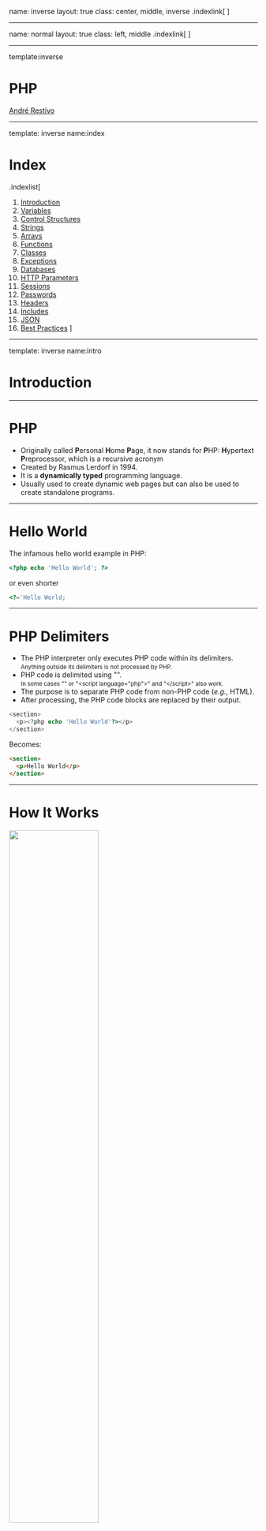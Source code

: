name: inverse
layout: true
class: center, middle, inverse
.indexlink[[<i class="fa fa-arrow-circle-o-up"></i>](#) [<i class="fa fa-list-ul"></i>](#index) <a href="#" class="color"><i class="fa fa-tint"></i></a>]


---

name: normal
layout: true
class: left, middle
.indexlink[[<i class="fa fa-arrow-circle-o-up"></i>](#) [<i class="fa fa-list-ul"></i>](#index) <a href="#" class="color"><i class="fa fa-tint"></i></a>]


---

template:inverse
# PHP
<a href="http://www.fe.up.pt/~arestivo">André Restivo</a>

---

template: inverse
name:index
# Index

.indexlist[
1. [Introduction](#intro)
1. [Variables](#variables)
1. [Control Structures](#control)
1. [Strings](#strings)
1. [Arrays](#arrays)
1. [Functions](#functions)
1. [Classes](#classes)
1. [Exceptions](#exceptions)
1. [Databases](#databases)
1. [HTTP Parameters](#parameters)
1. [Sessions](#sessions)
1. [Passwords](#passwords)
1. [Headers](#headers)
1. [Includes](#includes)
1. [JSON](#json)
1. [Best Practices](#best)
]

---

template: inverse
name:intro
# Introduction

---

# PHP

* Originally called **P**ersonal **H**ome **P**age, it now stands for **P**HP: **H**ypertext **P**reprocessor, which is a recursive acronym
* Created by Rasmus Lerdorf in 1994.
* It is a **dynamically typed** programming language.
* Usually used to create dynamic web pages but can also be used to create standalone programs.

---

# Hello World

The infamous hello world example in PHP:

```php
<?php echo 'Hello World'; ?>
```

or even shorter

```php
<?='Hello World;
```

---

# PHP Delimiters

* The PHP interpreter only executes PHP code within its delimiters.<br><small>Anything outside its delimiters is not processed by PHP.</small>
* PHP code is delimited using "<?php" and "?>".<br><small>In some cases "<?" and "?>" or "&lt;script language="php">" and "&lt;/script>" also work.</small>
* The purpose is to separate PHP code from non-PHP code (*e.g.*, HTML).
* After processing, the PHP code blocks are replaced by their output.

```php
<section>
  <p><?php echo 'Hello World'?></p>
</section>
```

Becomes:

```html
<section>
  <p>Hello World</p>
</section>
```

---

# How It Works

<img src="assets/php/scenario.svg" width="60%">

1. Browser **asks** the server for a **resource** that corresponds to a PHP script.
2. Server **runs** PHP script.
3. Server **returns** result to the browser. Normally an HTML document.

---

# Echo

* The [echo](https://www.php.net/manual/en/function.echo.php) function outputs one or more strings.
* It is not actually a function (it is a language construct), so you are not required to use parentheses with it.
* It also has a shortcut syntax, where you can immediately follow the opening tag with an equals sign.

```php
<?php echo 'Hello World'; ?>
```
The same as:

```php
<?='Hello World'?>
```

---

# Comments

There are two ways of creating single-line comments:

```php
echo 'Hello World'; // This line prints Hello World
echo 'Hello World'; # This line prints Hello World
```

Multi-line comments can also be used:

```php
/**
 * The following line
 * prints Hello World
 */
echo 'Hello World';
```


---

template:inverse
# Resources

* References:
  * http://php.net/manual/en/
* Books:
  * http://www.phptherightway.com/

---

template: inverse
name: variables
# Variables

---

# Variables

* Variables are represented by a dollar sign followed by the variable's name.
* The variable's name is **case-sensitive**.
* There are no explicit type definition in variable declarations.
* A variable's type is determined by the context in which the variable is used.

```php
$name = 'John';  // string
$age = 25;       // int
```

---

# Data Types

PHP supports the following scalar types:

* [bool](https://www.php.net/manual/en/language.types.boolean.php): **case-insensitive** *true* or *false*.
* [int](https://www.php.net/manual/en/language.types.integer.php): integer between *PHP_INT_MIN* and *PHP_INT_MAX*.<br><small>Range is platform-dependent; converted to float in the case of an overflow.</small>
* [float](https://www.php.net/manual/en/language.types.float.php): IEEE 754 double precision format.
* [string](https://www.php.net/manual/en/language.types.string.php): A series of characters.

We can find the type of a variable using the [gettype](https://www.php.net/manual/en/function.gettype.php) function:

```php
$name = 'John';
echo gettype($name); // string
```

---

# Assignment

* The variable type is defined when a value is [assigned](https://www.php.net/manual/en/language.operators.assignment.php) to it.
* Type can change when values of another type are assigned.
* Assignment is done by value unless the **&** sign is used.

```php
$foo = 5;        // int
$foo = 'John';   // string

$bar = &$foo;    // by reference, bar and foo are the same
$foo = 'Mary';

echo $bar;       // Mary
```

---

# Type Juggling

* PHP does automatic **type conversion** whenever it is needed.
* For example, the **+** (sum) operator expects two numerical values.

```php
echo 5 + '10 potatoes'; // 15
```

* PHP automatically converts the string into an integer.

More on [type juggling](https://www.php.net/manual/en/language.types.type-juggling.php) and [why](https://owasp.org/www-pdf-archive/PHPMagicTricks-TypeJuggling.pdf) you should be careful.

---

# Null Value

The special **null** value represents a variable with no value.

A variable is considered *null* if:

* it has been assigned the constant *null*.
* it has not been set to any value yet.
* it has been unset().

```php
// $a starts as null
$a = 5;    // 5
$a = null; // null
$a = 10;   // 10;
unset($a); // null;
```

The constant **null** is **case-insensitive**.

---

# Null Coalesce

The [isset](https://www.php.net/manual/en/function.isset.php) function determines if a variable is declared and different from *null*:

```php
$bar = isset($bar) ? $bar : $some_default_value;
```

An easier way to acccomplish this would be to use the *null coalesce* operator:

```php
$bar = $bar ?? $some_default_value;
```

Or even simpler:

```php
$bar ??= $some_default_value;
```

---

# Var Dump

The [var_dump](https://www.php.net/manual/en/function.var-dump.php) function displays structured information about one or more expressions, including their type and value.

Arrays and objects are explored recursively and their values are indented to show their structure.

```php
$a = 10.5;
$b = true;
var_dump($a, $b);
```

```html
float(10.5)
bool(true)
```

Very useful for dirty and straightforward debugging.

An alternative is [print_r](https://www.php.net/manual/en/function.print-r.php), a simplified form of *var_dump*.

---

template: inverse
name: control
# Control Structures
Not so different from other languages

---

# While

Executes the nested statement(s) repeatedly, as long as the [while](https://www.php.net/manual/en/control-structures.while.php) expression evaluates to *true*.

```php
while($expr)
  do_something();
```

```php
while($expr) {
  do_something();
  do_something_more();
}
```

```php
while($expr):
  do_something();
  do_something_more();
endwhile;
```

---

# Do While

[Do...while](https://www.php.net/manual/en/control-structures.do.while.php) loops are similar to *while loops*, but the expression is checked at the end of each iteration instead of at the beginning.

```php
do {
  do_something();
} while($expr);
```

---

# For

In [for](https://www.php.net/manual/en/control-structures.for.php) loops, the **first** expression is executed once unconditionally at the beginning of the loop.

At the beginning of each iteration, the **second** expression is evaluated. If it evaluates to *false*, the execution of the loop ends.

At the end of each iteration, the **third** expression is executed.

```php
for ($i = 0; $i < 10; $i++)
  do_something($i);
```

```php
for ($i = 0; $i < 10; $i++) {
  do_something($i);
  do_something_more($i);
}
```

---

# If

Only [if](https://www.php.net/manual/en/control-structures.if.php) the expression evaluates to *true* does the following code execute.

```php
if ($expr)
  do_something();
```

```php
if ($expr) {
  do_something();
  do_something_more();
}
```

---

# Else

The [else](https://www.php.net/manual/en/control-structures.else.php) statement extends an *if* statement to execute alternative code if the expression in the *if* statement evaluates to *false*.

```php
if ($expr)
  do_something();
else
  do_something_else();
```

```php
if ($expr)
  do_something();
else {
  do_something_else();
  do_something_more();
}
```

---

# Break and Continue

[Break](https://www.php.net/manual/en/control-structures.break.php) ends execution of the current **for**, **foreach**, **while**, **do-while** or **switch** structure.

[Continue](https://www.php.net/manual/en/control-structures.continue.php) skips the rest of the current loop iteration and continues execution at the condition evaluation.

```php
while ($expr) {
  do_something();
  if ($foo) break;
  if ($bar) continue;
  do_something_more();
}
```

---

# Switch

The [switch](https://www.php.net/manual/en/control-structures.switch.php) statement is similar to a series of *if statements* on the same expression.

After finding a *true* condition, PHP continues to execute the statements until the end of the switch block, or the first time it sees a break statement.

```php
switch($name) {
  case "John":
    do_something():
    do_something_more():
    break;
  case "Mary":
    do_something():
    break;
  default:
    do_something_else();    
}
```

---

# Die and Exit

Both [die](https://www.php.net/manual/en/function.die.php) and [exit](https://www.php.net/manual/en/function.exit.php) stop the execution of the current PHP script.

* **die**: can receive a status string that will be printed before stopping
* **exit**: can receive a result integer that will be the exit status and not printed.

```php
  if ($something == "wrong") die ("Something is Wrong");
```

```php
  if ($everything == "ok") exit(0);
```

---

# Loose and Strict Comparisons

Comparisons can be [tricky](https://www.php.net/manual/en/types.comparisons.php) in PHP. There are two types of equality operators:

**Loose comparison**: Types can be converted before comparison.

```php
if ($a == $b) {   // != gives the opposite result
  do_something();
}
```  

**Strict comparison**: Types must be the same.

```php
if ($a === $b) {   // !== gives the opposite result
  do_something();
}
```  

---

# Loose and Strict Comparisons

Some Examples:

```php
if (1 == true)  // true - true is casted into the integer 1
if (1 === true) // false;
```

```php
if (1 == "1")  // true - "1" is casted into the integer 1
if (1 === "1") // false;
```

```php
if (null == false)  // true
if (null === false) // false;
```

```php
if ("Car" == true)  // true
if ("Car" === true) // false;
```

Learn [more](http://php.net/manual/en/types.comparisons.php).

---

template:inverse
name:strings
# Strings

---

# Strings

A string is a series of characters.

The simplest way to specify a string is to enclose it in *single quotes*.

```php
$name = 'John';
```

A *single quote* inside a string defined using *single quotes* must be escaped using a **backslash**. To specify a literal backslash, double it.

```php
$title = 'Ender\'s Game';
```

Single quoted strings don't recognize any other escape sequences.

---

# Double Quote

If the string is enclosed in *double quotes*, more escape sequences for special characters are allowed (e.g. \r, \n, \t, \\\\, \"):

```php
$title = "The quick brown fox\njumps over the lazy dog";
// The quick brown fox
// jumps over the lazy dog
```
Double quoted strings also expand any variables inside them.

```php
$name = 'John';

echo 'This car belong to $name'; // This car belongs to $name
echo "This car belong to $name"; // This car belongs to John
```

Some developers consider it a best practice to use single quotes when assigning string literals as they denote that there are no variables inside them.

---

# Concatenation

The *sum* operator expects two numeric values as we have seen before. If used with strings, it will try to cast the strings into numbers, and sum them.

A different operator is used to concatenate strings together.

```php
$name = 'John';
echo 'Hello World!' . " This is $name.";
```

---

# Some String Functions

Returns the **length** of the given string:

```php
int strlen (string $string)
```

```php
echo strlen('John')   // 4
```

Find the numeric position of the **first occurrence** of *needle* in the *haystack* string starting at *offset*. Returns false if not found.

```php
mixed strpos (string $haystack, mixed $needle [, int $offset = 0 ])
```

```php
echo strpos ('abccba', 'bc');    // 1
echo strpos ('abccba', 'a');     // 0
echo strpos ('abccba', 'a', 2);  // 5
echo strpos ('abccba', 'bc', 2); // false
```

---

# Some String Functions

Returns the **string portion** specified by the *start* and *length* parameters.

```php
string substr (string $string, int $start [, int $length ])
```

```php
echo substr('abcdefgh', 2, 4); // cdef
```

Returns a string with all occurrences of search in subject **replaced** with the given replace value. <small>Also works with arrays.</small>

```php
mixed str_replace (mixed $search, mixed $replace, 
                   mixed $subject [, int &$count ])
```

```php
$text = str_replace("cd", "--", "abcdabcd", $count);
echo $text;  // ab--ab--
echo $count; //2
```

---

# Some String Functions

Returns an array of strings, each of which is a substring of the initial string formed by **splitting** it on the boundaries defined by the string *delimiter*.

```php
array explode (string $delimiter , string $string [, int $limit ])
```

**Joins** *pieces* from an array with a *glue* string.

```php
string implode (string $glue , array $pieces)
```

```php
$pieces = explode(' ', 'a b c'); // $pieces = array('a', 'b', 'c')
$text = implode('-', $pieces);   //$text = 'a-b-c'
```

---

template: inverse
name: arrays
# Arrays

---

# Arrays

At first glance, PHP arrays might seem similar to arrays in other classical languages.

```php
$values[0] = 5;  // although they don't need to be defined
$values[1] = 10; // and they don't have a fixed size
$values[2] = 20;

// count returns the size of the array
for ($i = 0; $i < count($values); $i++)
  $sum = $sum + $values[$i];

echo $sum / count($values); // calculates average: 11.666666666667
```

---

# Arrays

An array is an **ordered map** organized as an ordered collection of **key-value** pairs.

Keys can be either **integers** or **strings**, and values can hold any data type. They can even hold different kinds of data in the same array.

```php
$values['name'] = 'John';
$values['age'] = 45;
$values[3] = 'Car';
```

---

# Creating Arrays

Arrays can be created just by using a variable as an array. Or they can be explicitly created using the **array()** function.

```php
$values = array(); // this creates an empty array
```

They can also be initialized with some values.

```php
$values = array(1, 2, 3, 'John'); 
// 0 => 1, 1 => 2, 2 => 3, 3 => 'John'
```

```php
$values = array('name' => 'John', 'age' => 45, 3 => 'Car');
```

---

# Using Arrays

PHP will increment the **largest previously used** integer key when a key is not provided.

```php
$values = array('name'=>'John', 'age'=>45, 2=>'Car', 'Bicycle');
$values[] = 'Boat';
// 'name'=>John, 'age'=>45, 2=>'Car', 3=>'Bicycle', 4=>'Boat'
```

.box_info[Note that the largest previously used integer key does not need to exist in the array. It needs only to have been used as a key since the last time the array was re-indexed.]

We can also have arrays as an array value:

```php
$people = array(
  array('name' => 'John', 'age' => 45),
  array('name' => 'Mary', 'age' => 35);
);
echo $people[0]['name']; // John
```

---

# Cycling Arrays

As arrays might not have sequential keys, like in other languages, in PHP we use the following construct to cycle through their **values**:

```php
$values = array('name'=>'John', 'age'=>45, 2=>'Car', 'Bicycle');
foreach ($values as $value)
  echo "$value\n";
```

A similiar construct can be used to cycle through the **keys and values** simultaneously:
```php
$values = array('name'=>'John', 'age'=>45, 2=>'Car', 'Bicycle');
foreach ($values as $key => $value)
  echo "$key = $value\n";
```

---

# Some Array Functions

**Searching for data:**

**Searches** *haystack* for *needle* using loose comparison unless strict is set. Returns true if found, false otherwise.

```php
bool in_array (mixed $needle, 
               array $haystack [, bool $strict = false ])
```

Returns the **key** for needle if it exists in the array, *false* otherwise.

```php
mixed array_search (mixed $needle, 
                    array $haystack [, bool $strict = false ])
```

Returns *true* if the given key **exists** in the array, *false* otherwise.

```php
bool array_key_exists (mixed $key, array $array)
```

---

# Some Array Functions

**Sorting data:**

Sorts an array such that array indexes **maintain** their **correlation** with the array elements they are associated with.<br><small>**arsort** does the same but in reverse.</small>

```php
bool asort (array &$array [, int $sort_flags = SORT_REGULAR ])
```

Sorts an array by key, **maintaining** key to data **correlations**.<br><small>**krsort** does the same but in reverse.</small>

```php
bool ksort (array &$array [, int $sort_flags = SORT_REGULAR ])
```

Sort Flags: **SORT_REGULAR**, **SORT_NUMERIC**, **SORT_STRING**, **SORT_LOCALE_STRING**, **SORT_NATURAL** and **SORT_FLAG_CASE**.

Learn more: [php.net &ndash; array sorting](http://php.net/manual/en/array.sorting.php)

---

# Some Array Functions

**Random arrays:**

This function **randomizes** the order of the elements in an array. Returns *true* on success or *false* on failure.

```php
bool shuffle (array &$array)
```

Picks **one or more random entries** out of an array and returns the random entries' key (or keys). 
<br><small>When picking only one entry, returns the key, otherwise returns an array of keys.</small>

```php
mixed array_rand (array $array [, int $num = 1 ])
```

---

# Some Array Functions

Used to assign a list of variables in one operation; not really a function but a language construct.

```php
array list ( mixed $var1 [, mixed $... ] )
```

```php
$values = array('John', 45, 'Bicycle');
list($name, $age, $vehicle) = $values;
echo $name;     // John
echo $age;      // 45
echo $vehicle;  // Bicycle
```

```php
$values = array('John', 45, 'Bicycle');
list($name, , $vehicle) = $values; // skipping some values
```

Many more functions: [php.net &ndash; arrays](http://php.net/manual/en/ref.array.php)

---

template:inverse
name:functions
# Functions

---

# Functions

Any valid PHP code may appear inside a function, even other functions and class definitions.

Functions need not be defined before they are referenced, except when a function is conditionally defined.

Function names are **case-insensitive**.

To create a function, we use the *function* keyword:

```php
function doSomething() {
  echo "done";
}

doSomething(); // prints done
```

---

# Parameters

By default, function parameters are passed by value. Parameters passed by reference are preceded by an ampersand (&).

```php
function sum($a, &$b) {
  return $a++ + $b++;
}

$a = 1; $b = 2;

echo sum($a, $b); // prints 3

echo $a;          // prints 1
echo $b;          // prints 3
```

---

# Default Values

Function parameters can have default values.

Any parameters with a default value should appear after all parameters without defaults.

```php
function sum($a, $b = 0, $c = 0) {
  echo $a + $b + $c;
}

sum(1);     // prints 1
sum(1,2);   // prints 3
sum(1,2,3); // prints 6
```

---

# Returning Values

Functions can return values.

The type of the returned value does not need to be specified. A function can even return different types of values depending on some condition.

Functions that do not return a value return *null*. 

```php
function sum($a, $b = 0, $c = 0) {
  return $a + $b + $c;
}

echo sum(1);     // prints 1
echo sum(1,2);   // prints 3
echo sum(1,2,3); // prints 6
```

---

# Returning Multiple Values

There is no way for a function to return multiple values.

But we can achieve a similar result using *arrays* and the *list* construct.

```php
function sort2($a, $b) {
  if ($a > $b) return array($b, $a);
  else return array($a, $b);
}

list($smaller, $larger) = sort2(10, 5);

echo $smaller; // 5
echo $larger;  // 10
```

---

# Global

As PHP variables do not need to be defined before usage, we need to declare global variables as global to use them inside functions.

```php
function foo() {
  echo $baz;
}

function bar() {
  global $baz;
  echo $baz;
}

$baz = 10;

foo(); // prints nothing, may result in a warning
bar(); // prints 10
```

---

# Coercive Typing

PHP is a dynamically typed language, but since PHP 7, it is possible to add [type hints](https://www.php.net/manual/en/language.types.declarations.php) to function **parameters**:

```php
function add($a, $b) {
  return $a + $b;
}

echo add(1, 4);          // 5 
echo add(1.2, 3.6);      // 4.8
echo add("1.2", "3.6");  // 4.8
```

With *type hints*, types are **coerced** into the correct type (if possible):<br><small>Otherwise an error is thrown.</small>

```php
function add(int $a, int $b) {
  return $a + $b;
}

echo add(1, 4);          // 5 
echo add(1.2, 3.6);      // 4
echo add("1.2", "3.6");  // 4
```

---

# Coercive Typing

**Type hints** can also be added to **return values**:

```php
function add($a, $b) : int {
  return $a + $b;
}

echo add(1, 4);          // 5 
echo add(1.2, 3.6);      // 4
echo add("1.2", "3.6");  // 4
```

Returned values are **coerced** into the correct type (if possible).<br><small>Otherwise an error is thrown.</small>

Besides the four scalar types, the following are also possible type hints: *array*, *object*, a *class/interface name*, *callable*, *iterable*, *self*, and *parent*.

---

# Strict Typing


It is possible to enable **strict mode** on a per-file basis by using this directive at the beginning of a PHP file:

```php
declare(strict_types=1);
```

In strict mode, only values corresponding to the type declaration will be accepted.
<br><small>The only exception to this rule is that an **int** value will pass a **float** type declaration.</br>

```php
declare(strict_types=1);

function add(int $a, int $b) : int {
  return $a + $b;
}

echo add(1, 4);          // 5 
echo add(1.2, 3.6);      // Error
echo add("1.2", "3.6");  // Error
```

---

# Nullable Types

Sometimes we want to declare a type but also **allow the null value**.

This can be achieved by **prefixing** the type name with a '?':

```php
declare(strict_types=1);

function add(?int $a, ?int $b) : ?int {
  if ($a === null || $b === null) return null;

  return $a + $b;
}

echo add(1, 4);          // 5 
echo add(1, null);       // null 
```

Nullable types also work with return values.

---

template:inverse
name:classes
# Classes

---

# Classes

PHP 5 marked the introduction of a brand new **object model** for PHP.

Every class starts with the word *class* followed by its *name* and the *class definition* (inside curly brackets):

```php
class Car {

  // class definition goes here

}
```

---

# Properties

Properties are defined by using the visibility keywords **public**, **protected**, or **private**, followed by a variable declaration.

This declaration may include an initialization, but this initialization must be a constant value.

```php
class Car {
  private $plate = '12-34-AB';
  private $driver = 'John Doe';
}
```

Properties can also be *coercively* and *strictly* typed:

```php
class Car {
  private string $plate = '12-34-AB';
  private string $driver = 'John Doe';
}
```
---

# Methods

Methods are like functions that have access to the private properties of the class. They also have the same visibility keywords as properties.

However, due to the dynamic typed nature of PHP, to access these properties the pseudo-variable **$this** must be used:

```php
class Car {
  private $plate;
  private $driver = 'John Doe';

  public function getDriver() : string {
    return $this->driver; // return $driver would have returned null
  }
}
```

Methods can also be *coercively* and *strictly* typed.

---

# Creating

To create an instance of a class, we use the **new** keyword.

An object will always be created unless the object has a constructor defined that throws an exception on error.

```php
$car = new Car();
```

---

# Constructors

PHP allows developers to declare constructor methods for classes.

Classes that have a constructor method, call this method on each newly-created object.

The constructor method is always called **__construct** and can receive any number of parameters. The destructor method is, as expected, called **__destruct**.

```php
class Car {
  private $plate;
  private $driver;

  public function __construct($driver, $plate) {
    $this->driver = $driver;
    $this->plate = $plate;
  }

}

$car = new Car('John Doe', '12-34-AB');
```

---

# Extends

A class can inherit the methods and properties of another class by using the keyword extends in the class declaration. 

Extending from multiple classes is impossible; a class can only inherit from one base class.

```php
class RaceCar extends Car {

  // Specific race car definitions

}
```

---

# Static

The static keyword allows us to define static properties and methods shared between all class instances.

```php
class Car {
  static public $mile = 1.609344; //km
  // ...
}

echo Car::mile;
```

Static members can be accessed using the name of the class and the **::** operator.

Obviously, **$this** cannot be used inside a static method.

---
# Scope

These are used to access **static properties or methods** from inside the class definition:

* **self::** - the current class
* **parent::** - the parent class
* **static::** - the class of the current object

```php
class Car {
  static private $mile = 1.609344; //km

  public function __construct($driver, $plate) {
    parent::__construct($driver, $plate);
  }

  public static function milesToKm($miles) {
    return $miles * static::mile;
  }
}

echo Car::milesToKm(10);
```

---

# Self vs. Static

```php
class Foo
{
  protected static $bar = 'fizz';

  public function print() {
    echo static::$bar;
    echo self::$bar;
  }
}

class Bar extends Foo
{
  protected static $bar = 'buzz';
}

$foo = new Foo();
$bar = new Bar();

$foo->print();  // fizz fizz
$bar->print();  // buzz fizz
```

Read [more](https://www.php.net/manual/en/language.oop5.late-static-bindings.php).

---

# Abstract

* Classes defined as abstract may not be instantiated.
* Classes that contain abstract methods must be abstract.
* Methods defined as abstract do not have an implementation.

```php
abstract class Car {
  private $plate;
  private $driver = 'John Doe';

  public function getDriver() {
    return $this->driver;
  }

  abstract public function getPlate();
}
```

---

# Interfaces

* We use the **interface** keyword to define an interface, just as we use the *class* keyword to define a class.
* Interfaces are just like classes, but their methods do not have an implementation.
* The **implements** keyword specifies that a specific class implements the interface.

.small[
```php
interface Car {
  public function getDriver() : string;
  public function getPlate() : string;
}

class RaceCar implements Car {
  private $plate;
  private $driver;

  public function getDriver() : string {
    return $this->driver;
  }

  public function getPlate() : string {
    return $this->plate;
  }
}
```  
]

---

# Final

The *final* keyword prevents child classes from overriding a method.

If the class itself is *final*, it cannot be extended.

```php
final class RaceCar implements Car {
  private $plate;
  private $driver;

  public function getDriver() : string {
    return $this->driver;
  }

  final public function getPlate() : string {
    return $this->plate;
  }
}
```

---

template:inverse
name:exceptions
# Exceptions

---

# Exceptions

Exceptions are events that disrupt the normal flow of instructions.

As in other programming languages, exceptions can be **thrown** and **caught**.

To throw an exception we use the throw keyword:

```php
if ($db == null)
  throw new Exception('Database not initialized');
```

---

# Exceptions

**Exception** is a class with the following public methods:

```php
final public string getMessage ();
final public Exception getPrevious ();
final public mixed getCode ();
final public string getFile ();
final public int getLine ();
final public array getTrace ();
final public string getTraceAsString ();
```

User-defined exceptions can be defined by extending the built-in *Exception* class.

---

# Try and Catch

The **try-catch** statement consists of a try block followed by one or more catch clauses, which specify handlers for different exceptions.

```php
try {
  $car = getCar($id);
} catch (DatabaseException $e) {
  echo 'Database error: ' . $e->getMessage();
} catch (Exception $e) {
  echo 'Unknown error: ' . $e->getMessage();
}
```

---

template:inverse
name:databases
# Databases

---

# PDO

The PHP Data Objects ([PDO](https://www.php.net/manual/en/book.pdo.php)) extension defines a lightweight, consistent interface for accessing databases in PHP.

---

# Connecting

To connect to a database, we use a [PDO](https://www.php.net/manual/en/class.pdo.php) object.

The connection string is database-dependent.

```php
$dbh = new PDO('mysql:host=localhost;dbname=test', $user, $pass);
```

```php
$dbh = new PDO('pgsql:host=localhost;port=5432;dbname=anydb', 
               $user, $pass);
```

```php
$dbh = new PDO('sqlite:database.db');
```

---

# Prepared Statements

Prepared statements (first [prepare](https://www.php.net/manual/en/pdo.prepare.php), then [execute](https://www.php.net/manual/en/pdostatement.execute.php)) are the recommended way of executing queries as they prevent **SQL injection** attacks (more on this later):

```php
$stmt = $dbh->prepare('INSERT INTO person (name, address)
                       VALUES (:name, :address)');

$stmt->bindParam(':name', $name);
$stmt->bindParam(':address', $address);

$stmt->execute();
```

---

# Prepared Statements

Another form of prepared statements:

```php
$stmt = $dbh->prepare('INSERT INTO person (name, address) 
                       VALUES (?, ?)');
                       
$stmt->execute(array($name, $address));
```

Values are bound to each question mark by their order.

---

# Getting Results

To get the query results, we use the [fetch](https://www.php.net/manual/en/pdostatement.fetch.php) function.

This function fetches one row at a time and returns *false* if there are no more rows.

```php
$stmt = $dbh->prepare('SELECT * FROM person WHERE name = ?');
$stmt->execute(array($name));

while ($row = $stmt->fetch()) {
  echo $row['address'];
}
```

---

# Getting Results

The [fetchAll](https://www.php.net/manual/en/pdostatement.fetchall.php) function returns the complete result as an array of rows.

```php
$stmt = $dbh->prepare('SELECT * FROM person WHERE name = ?');
$stmt->execute(array($name));

$result = $stmt->fetchAll()

foreach ($result as $row) {
  echo $row['address'];
}
```

Using *fetchAll* might take too much memory if the result size is substantial.

---

# Fetch Mode

Query results can return results in several different modes. Some of them:

* PDO::FETCH_ASSOC: returns an array indexed by column name.
* PDO::FETCH_NUM: returns an array indexed by column number.
* PDO::FETCH_BOTH (default): returns an array indexed by both column name and 0-indexed column number.

Changing the default fetch mode (has to be done every time a connection is created):

```php
$dbh->setAttribute(PDO::ATTR_DEFAULT_FETCH_MODE, PDO::FETCH_ASSOC);
```

---

# Transactions

Unfortunately, not every database supports transactions, so PDO needs to run in what is known as "auto-commit" mode when you first open the connection.

If you need a transaction, you must use the [beginTransaction](https://www.php.net/manual/en/pdo.begintransaction.php) method to initiate one.

```php
$dbh->beginTransaction();

// queries go here

$dbh->commit; // or $dbh->rollBack();
```

To close a transaction we can either use [commit](https://www.php.net/manual/en/pdo.commit.php) or [rollBack](https://www.php.net/manual/en/pdo.commit.php).

---

# Error Handling

PDO offers you a choice of 3 different error handling strategies:

* **PDO::ERRMODE_SILENT** The default mode. No error is shown. You can use the errorCode()
  and errorInfo() on both database and statement objects to inspect the error.

* **PDO::ERRMODE_WARNING** Similar to previous one but a warning is shown.

* **PDO::ERRMODE_EXCEPTION** In addition to setting the error code, PDO will throw a PDOException and set its properties to reflect the error code and error information.

---

# Error Handling

Setting the default error handling strategy:

```php
$dbh->setAttribute(PDO::ATTR_ERRMODE, PDO::ERRMODE_EXCEPTION);
```

Using PDO exceptions:

```php
try {
  $stmt = $dbh->prepare("SELECT * FROM person WHERE name = ?");
  $stmt->execute(array($name));

  $result = $stmt->fetchAll()
} catch (PDOException $e) {
  // Do something about it...
  echo $e->getMessage();
}
```

---

template:inverse
name:parameters
# HTTP Parameters

---

# Query String

The **query string** allows extra information to be sent to a webserver when requesting a resource.

<img src="assets/php/url.svg">

```html
<a href="newsitem.php?id=10">
```

```html
<form action="search.php" method="get"> <!-- search.php?q=... -->
  <input type="search" name="q">
  <button type="submit">
</form>
```

For a form with *method="post"*, it works the same way but the information is sent separately from the URL (more on this later).

---

# HTTP Parameters

Extra information sent to a resource, can be accessed in a PHP script using two different arrays, **$_GET** and **$_POST**, depending on the way the information was sent.

```html
<a href="newsitem.php?id=10">
```

```php
$id = $_GET['id'];  // On newsitem.php
```
***
```html
<form action="search.php" method="post">
  <input type="search" name="q">
  <button type="submit">
</form>
```

```php
$q = $_POST['q'];  // On search.php
```


These arrays are **superglobal**, or **automatically global**, variables. There is no need to do *"global $variable;"* to access them within functions or methods.

---

template:inverse
name:sessions
# Sessions

---

# Cookies

* The HTTP protocol is a **stateless** protocol.

* No state information is stored on the server.
<br><small>Every request must be understood in isolation.</small>

* Cookies are a mechanism for storing data in the browser.
<br><small>That is sent to the server in every request.</small>

![](assets/php/cookies.svg)

---

# Cookies

Cookies can be set using the **setcookie** function:

```php
bool setcookie (string $name, string $value, int $expire = 0, 
                string $path, string $domain, bool $secure = false,
                bool $httponly = false)
```

* All parameters are optional except the *cookie name*.
* Cookies must be sent before any output from your script.<br><small>This is an HTTP protocol restriction.</small>
* This requires that you place calls to this function prior to any output, including any **whitespace**.

You can access the cookies sent by the browser using the special **$_COOKIE** array.

---

# Sessions

As cookies are stored in the browser, they **cannot be used** as a secure mechanism for storing sensitive information (*e.g.*, the current user).

Sessions are a mechanism that can be used to persist state information between page requests in the server:

* A **unique session identifier** is stored on the **client** (*e.g.*, using a cookie).
* The **server** keeps any **session information** associated with that **session id**.

![](assets/php/sessions.svg)

---

# Sessions in PHP

PHP automatically manages sessions. When a session is started:

1. Retrieve session information:
 * if a *session id* is received (usually from a cookie), **retrieve** any state information for that id.
 * if no *session id* is received, **generate** a new *session id* and **send** it to the client (usually to a cookie).
2. Populate the **$_SESSION** superglobal array with session information associated with the *session id*.
3. When the script ends, serialize the **$_SESSION** contents and store them.

---

# Session Start

Sessions can be started using the **session_start** function:

```php
bool session_start (void)
```

* Like other header functions, sessions must be started before any output from your script.<br><small>Because we are using cookies.</small>

* Normally called in every page to ensure session variables are always accessible.

```php
session_start();

var_dump($_SESSION);               // inspect session variables

$_SESSION['username'] = $username; // modify session variables
```

---

# Session Destroy

The function **session_destroy** destroys all of the data associated with the current session.

```php
bool session_destroy (void)
```

It must be called after calling **session_start()**.

---

# Session Parameters

The parameters of the cookie used for the session cookie can be changed using the **session_set_cookie_params** function.

```php
void session_set_cookie_params 
  (int $lifetime, string $path, string $domain,
   bool $secure = false, bool $httponly = false)
```

All parameters are optional except *lifetime*.

* **lifetime** of the session cookie, defined in seconds. The value 0 means "until the browser is closed.
* **path** on the domain where the cookie will work. Use a single slash ('/') for all paths on the domain.
* Cookie **domain**, for example 'www.fe.up.pt'. To make cookies visible on all subdomains, then the domain must be prefixed with a dot, *e.g.*, '.fe.up.pt'.

We will talk about the *secure* and *httponly* parameters when we talk about security.

---
template: inverse
name: passwords
# Storing Passwords

---

# Hash Functions

Password should never be stored in plain text. Instead you should use a one-way hashing function.

```php
echo md5('apple');  
// 1f3870be274f6c49b3e31a0c6728957f
echo sha1('apple');
// d0be2dc421be4fcd0172e5afceea3970e2f3d940
echo hash('sha256', 'apple');
// 3a7bd3e2360a3d29eea436fcfb7e44c735d117c42d1c1835420b6b9942dd4f1b
```

We will talk about better ways of storing passwords when we talk about security.

---
template:inverse
name:headers
# HTTP Headers

---

# Header

The header function sends a raw HTTP header to the browser.

* This can be used, for example, to redirect the browser to another page:

```php
header('Location: another_page.php');
```

* Headers must be sent before any output from your script.<br><small>This is a protocol restriction.</small>
* Do not forget that this does not stop the execution of the script. 
* If you want to stop execution you must follow this instruction with **die()** or **exit()**.

We will talk more about headers when we study the HTTP protocol.

---

template:inverse
name:includes
# Includes

---

# Includes

* The **include** statement includes and evaluates the specified file.

* The **require** statement is identical to include, except, upon failure, it will also produce a fatal **E_COMPILE_ERROR** level error.

* The **include_once** statement is identical to include, except PHP will check if the file has already been included.

* The **require_once** statement is identical to require, except PHP will check if the file has already been included.

```php
include_once('other_file.php');
```

---

# Relative Includes

In PHP, includes are relative to the **file requested** by the browser, not the file that contains the 'include'. This means that:

```php
  b/Y.php // file requested by the browser
  b/Z.php // file included by Y.php

  //Y.php only needs to do: include('Z.php')
```

But:

```php
  a/X.php // file requested by the browser
  b/Y.php // file included by X.php
  b/Z.php // file included by Y.php

  //X.php needs to do: include('../b/Y.php')
  //Y.php needs to do: include('../b/Z.php')
```

---

# Magic Constants

To make including files in PHP more manageable, we can use the following [magic constants](https://www.php.net/manual/en/language.constants.magic.php):

```php
__FILE__ // The full path and filename of the current file.
__DIR__  // The folder of the current file.
```

And the following function that returns the folder of a file:

```php
string dirname ( string $path [, int $levels = 1 ] )
```

For example:

```php
dirname(__FILE__) // same as __DIR__
dirname(__DIR__)  // returns the parent folder of the current file
```

.box_info[
  Magic constants change value depending on where they are used!
]

---
template:inverse
name:json
# JSON

---

# JSON

* JSON (**J**ava**S**cript **O**bject **N**otation) is a *lightweight data-interchange format*. <small>Some alternatives are [YAML](https://yaml.org/) and [TOML](https://toml.io/en/).</small>
* It is easy for **humans** to read and write.
* It is easy for **machines** to parse and generate.

```json
[
  {
   "id":"1",
   "title":"Mauris...",
   "introduction":"Sed eu...",
   "fulltext":"Donec feugiat..."
  }, {
   "id":"2",
   "title":"Etiam efficitur...",
   "introduction":"Cum sociis ...",
   "fulltext":"Donec feugiat..."
  }
]
```

---

#JSON

The **json_encode** and **json_decode** functions can be used to encode from and to JSON easily.

```php
$encoded = json_encode($posts);
$decoded = json_decode($encoded); //$decoded === $posts
```

Don't forget to tell the client your are sending JSON data:

```php
$data = getSomeData();
header('Content-Type: application/json; charset=utf-8');
echo json_encode($data);
```


---

template: inverse
name: best
# Best Practices

---

# Validate your input

Never trust the user:

```php
  if (empty($_GET['username']) || length($_GET['username'] > 20))
    // Do something about it
```

Always verify if the data you are receiving is in the expected format.

---

# Separate your PHP and HTML code

Always start by calculating/querying all your data, and only after that output HTML.

```php
<?php
  $stmt = $dbh->prepare('SELECT * FROM car WHERE make = ?');
  $stmt->execute(array($make));

  $cars = $stmt->fetchAll();
?>
<body>
<?php foreach ($cars as $car) { ?>
  <ul>
    <li><strong>Model:</strong> <?=$car['model']?></li>
    <li><strong>Price:</strong> <?=$car['price']?></li>
  </ul>
<?php } ?>
</body>
```

You can use the short *echo* version to make your code look nicer.

**Tip**: PHP delimiters can break in the middle of a block and pick up later.

---

# Don't Repeat Yourself (DRY)

Use include and/or functions to avoid code repetitions:

```php
// inside database/cars.php
function getAllCars(PDO $dbh) : array { 
  $stmt = $dbh->prepare('SELECT * FROM car WHERE make = ?');
  $stmt->execute(array($make));

  $cars = $stmt->fetchAll();
}
```

```php
include ('database/connection.php');
include ('database/cars.php');
$cars = getAllCars($dbh);
```

---

# Don't Repeat Yourself (DRY)

Use include and/or functions to avoid code repetitions:

```html
<html> <!-- inside templates/header.html -->
  <head>
    <title>My Site</title>
    <meta charset="utf-8">
  </head>
  <body>
```

```html
  </body> <!-- inside templates/footer.html -->
</html>
```

---

# Don't Repeat Yourself (DRY)

Use include and/or functions to avoid code repetitions:

```php
<?php
  include ('database/connection.php');
  include ('database/cars.php');
  $cars = getAllCars($dbh);

  include ('templates/header.html');

  foreach ($cars as $car) { ?>

    <ul>
      <li><strong>Model:</strong> <?=$car['model']?></li>
      <li><strong>Price:</strong> <?=$car['price']?></li>
    </ul>

<? }
  include ('templates/footer.html');
?>
```

---

# Templates

You can also create and reuse **parameterized** functions that output HTML code:

```php
<?php function drawCarList(array $cars) { ?>
  <?php foreach ($cars as $car) { ?>
  <ul>
    <li><strong>Model:</strong> <?=$car['model']?></li>
    <li><strong>Price:</strong> <?=$car['price']?></li>
  </ul>
  <?php } ?>
<?php } ?>
```
---

# Templates

And in the end, you will get clean PHP code:

```php
<?php
  include ('database/connection.php');
  include ('database/cars.php');

  include ('templates/common.php');
  include ('templates/cars.php');

  $cars = getAllCars($dbh);

  drawHeader();       // from templates/common.php
  drawCarList($cars); // from templates/cars.php
  drawFooter();       // from templates/common.php
?>
```

---

# Separate Actions from Views

**Never mix** scripts that **return** data with scripts that **change** data:

  * **list_articles.php**
    * Shows all news.
    * Has links to each one of the news articles **view_article.php**.
  * **view_article.php**
    * Shows one news article and its comments.
    * Receives the id of the article.
    * Link to **edit_article.php**.
  * **edit_article.php**
    * Shows a form that allows the user to edit a news article.
    * Submits to **save_article.php**.
  * **save_article.php**
    * Receives the new data for the news article.
    * Saves it in the database and redirects to **view_item.php** (on success).

---

# Separate Actions from Views

![](assets/php/best-practices.svg)

---

# Extra Stuff

* Functions: [Dates](http://php.net/manual/en/ref.datetime.php), [Image Processing](http://php.net/manual/en/book.image.php)
* Charts: [jpGraph](http://jpgraph.net/), [pChart](http://pchart.sourceforge.net/index.php), [phpChart](https://phpchart.com/), [Charts 4 PHP](https://www.chartphp.com/)
* Standard Library: [SPL](http://php.net/manual/en/book.spl.php)
* Dependency Manager: [Composer](https://getcomposer.org/)
* Template Engines: [Twig](https://twig.symfony.com/), [Blade](https://laravel.com/docs/blade), [Smarty](http://www.smarty.net/)
* Frameworks: [CodeIgniter](https://codeigniter.com/), [CakePHP](http://cakephp.org/), [Symfony](http://symfony.com/), [Zend](http://framework.zend.com/), [Laravel](http://laravel.com/), ...
